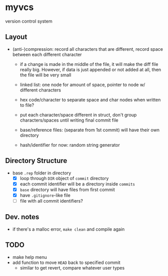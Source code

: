 # myvcs
version control system

## Layout

- (anti-)compression: record all characters that are different, record space between each different character
	- if a change is made in the middle of the file, it will make the diff file really big. However, if data is just appended or not added at all, then the file will be very small
	- linked list: one node for amount of space, pointer to node w/ different characters 
	- hex code/character to separate space and char nodes when written to file?
	- put each character/space different in struct, don't group characters/spaces until writing final commit file

	- base/reference files: (separate from 1st commit) will have their own directory
	- hash/identifier for now: random string generator
	


## Directory Structure
- base `.rep` folder in directory
	- [x] loop through `DIR` object of `commit` directory 
	- [x] each commit identifier will be a directory inside `commits`
	- [x] `base` directory will have files from first commit
	- [x] have `.gitignore`-like file
	- [ ] file with all commit identifiers?

## Dev. notes
- if there's a malloc error, `make clean` and compile again

## TODO
- make help menu
- add function to move `HEAD` back to specified commit
	- similar to get revert, compare whatever user types
